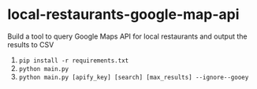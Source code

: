 # local-restaurants-google-map-api

Build a tool to query Google Maps API for local restaurants and output the results to CSV

1. `pip install -r requirements.txt`
2. `python main.py` 
3. `python main.py [apify_key] [search] [max_results] --ignore--gooey`